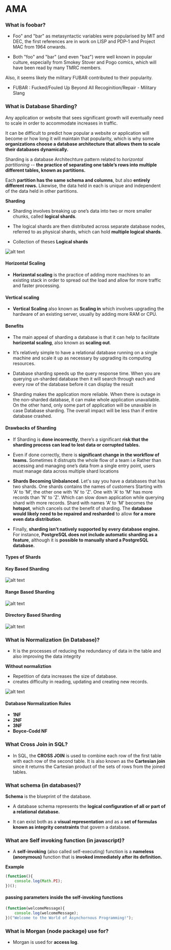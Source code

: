 # AMA

### What is foobar?

- Foo" and "bar" as metasyntactic variables were popularised by MIT and DEC, the first references are in work on LISP and PDP-1 and Project MAC from 1964 onwards.


- Both "foo" and "bar" (and even "baz") were well known in popular culture, especially from Smokey Stover and Pogo comics, which will have been read by many TMRC members.

Also, it seems likely the military FUBAR contributed to their popularity.

- FUBAR : Fucked/Fouled Up Beyond All Recoginition/Repair - Military Slang


### What is Database Sharding?

Any application or website that sees significant growth will eventually need to scale in order to accommodate increases in traffic.

It can be difficult to predict how popular a website or application will become or how long it will maintain that popularity, which is why some **organizations choose a database architecture that allows them to scale their databases dynamically.**

Sharding is a database Architechture pattern related to <em>horizontal partitioning</em> --  **the practice of separating one table’s rows into multiple different tables, known as partitions.**

Each **partition has the same schema and columns**, but also **entirely different rows.** Likewise, the data held in each is unique and independent of the data held in other partitions.

**Sharding**

- Sharding involves breaking up one’s data into two or more smaller chunks, called **logical shards**.

- The logical shards are then distributed across separate database nodes, referred to as physical shards, which can hold **multiple logical shards**.

- Collection of theses **Logical shards**


![alt text](https://github.com/learning-dev/AMA_answers/blob/master/images/db_partioning.png "Database Sharding")


#### Horizontal Scaling
- **Horizontal scaling** is the practice of adding more machines to an existing stack in order to spread out the load and allow for more traffic and faster processing.

#### Vertical scaling
- **Vertical Scaling** also known as **Scaling in** which involves upgrading the hardware of an existing server, usually by adding more RAM or CPU.


#### Benefits
- The main appeal of sharding a database is that it can help to facilitate **horizontal scaling**, also known as **scaling out**.

- It’s relatively simple to have a relational database running on a single machine and scale it up as necessary by upgrading its computing resources.

- Database sharding speeds up the query response time. When you are querying un-sharded database then it will search through each and every row of the database before it can display the result

- Sharding makes the application more reliable. When there is outage in the non-sharded database, it can make whole application unavailable. On the other hand, only some part of application will be unavaible in case Database sharding. The overall impact will be less than if entire database crashed.

#### Drawbacks of Sharding

-  If Sharding is **done incorrectly**, there’s a significant **risk that the sharding process can lead to lost data or corrupted tables.**

- Even if done correctly, there is **significant change in the workflow of teams.** Sometimes it distrupts the whole flow of a team i.e Rather than accessing and managing one’s data from a single entry point, users must manage data across multiple shard locations

- **Shards Becoming Unbalanced**. Let's say you have a databases that has two shards. One shards contains the names of customers Starting with 'A' to 'M', the other one with 'N' to 'Z'. One with 'A' to 'M' has more records than 'N' to 'Z'. Which can slow down application while querying shard with more records.
Shard with names 'A' to 'M' becomes the **hotspot**, which cancels out the benefit of sharding. The **database would likely need to be repaired and resharded** to allow **for a more even data distribution**.

- Finally, **sharding isn’t natively supported by every database engine.** For instance, **PostgreSQL does not include automatic sharding as a feature**, although it is **possible to manually shard a PostgreSQL database.**



#### Types of Shards

#### Key Based Sharding

![alt text](https://github.com/learning-dev/AMA_answers/blob/master/images/key_based_shard.png "Key based Database Sharding")



#### Range Based Sharding

![alt text](https://github.com/learning-dev/AMA_answers/blob/master/images/range_based_shard.png "range based Database Sharding")



#### Directory Based Sharding

![alt text](https://github.com/learning-dev/AMA_answers/blob/master/images/directory_based_shard.png "Directory based Database Sharding")


### What is Normalization (in Database)?

- It is the processes of reducing the redundancy of data in the table and also improving the data integrity


**Without normaliztion**

- Repetition of data increases the size of database.
- creates difficulty in reading, updating and creating new records.

![alt text](https://github.com/learning-dev/AMA_answers/blob/master/images/normalization.png "Database Normalization")


#### Database Normalization Rules

 - **1NF**
 - **2NF**
 - **3NF**
 - **Boyce-Codd NF**

### What Cross Join in SQL?
- In SQL, the **CROSS JOIN** is used to combine each row of the first table with each row of the second table. It is also known as the **Cartesian join** since it returns the Cartesian product of the sets of rows from the joined tables.


### What schema (in databases)?
**Schema** is the blueprint of the database.

- A database schema represents the **logical configuration of all or part of a relational database.**

- It can exist both as a **visual representation** and as a **set of formulas known as integrity constraints** that govern a database.

### What are Self invoking function (in javascript)?
- A **self-invoking** (also called self-executing) function is a **nameless (anonymous)** function that is **invoked immediately after its definition.**


**Example**
```javascript
(function(){
	console.log(Math.PI);
})();
```
#### passing parameters inside the self-invoking functions

``` javascript
(function(welcomeMessage){
	console.log(welcomeMessage);
})("Welcome to the World of Asynchornous Programming!");
```

### What is Morgan (node package) use for?
- Morgan is used for **access log**.

